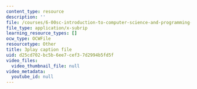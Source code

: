 ```yaml
---
content_type: resource
description: ''
file: /courses/6-00sc-introduction-to-computer-science-and-programming-spring-2011/d25cd702bc5b6ee7cef37d2994b5fd5f_Q148jV9ljPM.srt
file_type: application/x-subrip
learning_resource_types: []
ocw_type: OCWFile
resourcetype: Other
title: 3play caption file
uid: d25cd702-bc5b-6ee7-cef3-7d2994b5fd5f
video_files:
  video_thumbnail_file: null
video_metadata:
  youtube_id: null
---
```

